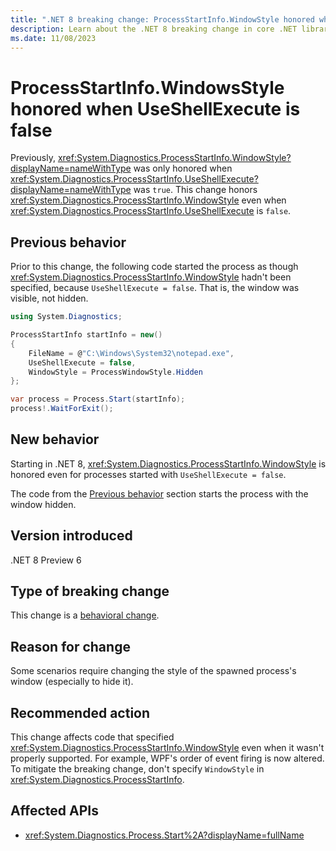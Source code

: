 ```yaml
---
title: ".NET 8 breaking change: ProcessStartInfo.WindowStyle honored when UseShellExecute is false"
description: Learn about the .NET 8 breaking change in core .NET libraries where ProcessStartInfo.WindowStyle is now honored even when UseShellExecute is false.
ms.date: 11/08/2023
---
```

# ProcessStartInfo.WindowsStyle honored when UseShellExecute is false

Previously, <xref:System.Diagnostics.ProcessStartInfo.WindowStyle?displayName=nameWithType> was only honored when <xref:System.Diagnostics.ProcessStartInfo.UseShellExecute?displayName=nameWithType> was `true`. This change honors <xref:System.Diagnostics.ProcessStartInfo.WindowStyle> even when <xref:System.Diagnostics.ProcessStartInfo.UseShellExecute> is `false`.

## Previous behavior

Prior to this change, the following code started the process as though <xref:System.Diagnostics.ProcessStartInfo.WindowStyle> hadn't been specified, because `UseShellExecute = false`. That is, the window was visible, not hidden.

```csharp
using System.Diagnostics;

ProcessStartInfo startInfo = new()
{
    FileName = @"C:\Windows\System32\notepad.exe",
    UseShellExecute = false,
    WindowStyle = ProcessWindowStyle.Hidden
};

var process = Process.Start(startInfo);
process!.WaitForExit();
```

## New behavior

Starting in .NET 8, <xref:System.Diagnostics.ProcessStartInfo.WindowStyle> is honored even for processes started with `UseShellExecute = false`.

The code from the [Previous behavior](#previous-behavior) section starts the process with the window hidden.

## Version introduced

.NET 8 Preview 6

## Type of breaking change

This change is a [behavioral change](../../categories.md#behavioral-change).

## Reason for change

Some scenarios require changing the style of the spawned process's window (especially to hide it).

## Recommended action

This change affects code that specified <xref:System.Diagnostics.ProcessStartInfo.WindowStyle> even when it wasn't properly supported. For example, WPF's order of event firing is now altered. To mitigate the breaking change, don't specify `WindowStyle` in <xref:System.Diagnostics.ProcessStartInfo>.

## Affected APIs

- <xref:System.Diagnostics.Process.Start%2A?displayName=fullName>
